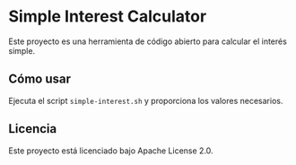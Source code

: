 # Simple Interest Calculator

Este proyecto es una herramienta de código abierto para calcular el interés simple.

## Cómo usar

Ejecuta el script `simple-interest.sh` y proporciona los valores necesarios.

## Licencia

Este proyecto está licenciado bajo Apache License 2.0.
